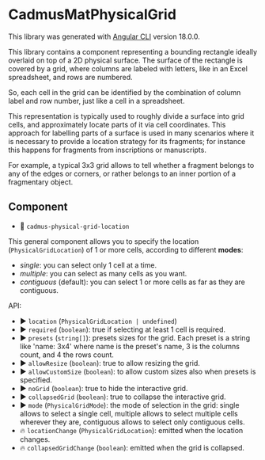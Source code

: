 # CadmusMatPhysicalGrid

This library was generated with [Angular CLI](https://github.com/angular/angular-cli) version 18.0.0.

This library contains a component representing a bounding rectangle ideally overlaid on top of a 2D physical surface. The surface of the rectangle is covered by a grid, where columns are labeled with letters, like in an Excel spreadsheet, and rows are numbered.

So, each cell in the grid can be identified by the combination of column label and row number, just like a cell in a spreadsheet.

This representation is typically used to roughly divide a surface into grid cells, and approximately locate parts of it via cell coordinates. This approach for labelling parts of a surface is used in many scenarios where it is necessary to provide a location strategy for its fragments; for instance this happens for fragments from inscriptions or manuscripts.

For example, a typical 3x3 grid allows to tell whether a fragment belongs to any of the edges or corners, or rather belongs to an inner portion of a fragmentary object.

## Component

- 🔑 `cadmus-physical-grid-location`

This general component allows you to specify the location (`PhysicalGridLocation`) of 1 or more cells, according to different **modes**:

- _single_: you can select only 1 cell at a time.
- _multiple_: you can select as many cells as you want.
- _contiguous_ (default): you can select 1 or more cells as far as they are contiguous.

API:

- ▶️ `location` (`PhysicalGridLocation | undefined`)
- ▶️ `required` (`boolean`): true if selecting at least 1 cell is required.
- ▶️ `presets` (`string[]`): presets sizes for the grid. Each preset is a string like 'name: 3x4' where name is the preset's name, 3 is the columns count, and 4 the rows count.
- ▶️ `allowResize` (`boolean`): true to allow resizing the grid.
- ▶️ `allowCustomSize` (`boolean`): to allow custom sizes also when presets is specified.
- ▶️ `noGrid` (`boolean`): true to hide the interactive grid.
- ▶️ `collapsedGrid` (`boolean`): true to collapse the interactive grid.
- ▶️ `mode` (`PhysicalGridMode`): the mode of selection in the grid: single allows to select a single cell, multiple allows to select multiple cells wherever they are, contiguous allows to select only contiguous cells.
- 🔥 `locationChange` (`PhysicalGridLocation`): emitted when the location changes.
- 🔥 `collapsedGridChange` (`boolean`): emitted when the grid is collapsed.
